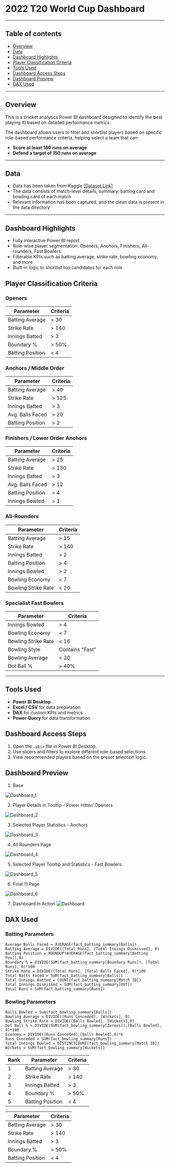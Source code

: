 
#  2022 T20 World Cup Dashboard

---
## Table of contents 
- [Overview](#overview)
- [Data](#data)
- [Dashboard Highlights](#dashboard-highlights)
- [Player Classification Criteria](#player-classification-criteria)
- [Tools Used](#tools-used)
- [Dashboard Access Steps](#dashboard-access-steps)
- [Dashboard Preview](#dashboard-preview)
- [DAX Used](#dax-used)
---

##  Overview

This is a cricket analytics Power BI dashboard designed to identify the best playing XI based on detailed performance metrics. 

The dashboard allows users to filter and shortlist players based on specific role-based performance criteria, helping select a team that can:
- **Score at least 180 runs on average**
- **Defend a target of 150 runs on average**

---
## Data

- Data has been taken from Kaggle [[Dataset Link]](https://www.kaggle.com/datasets/rajsengo/icc-mens-t20-world-cup)
- The data consists of match-level details, summary, batting card and bowling card of each match
- Relevant information has been captured, and the clean data is present in the data directory

---
##  Dashboard Highlights

- Fully interactive Power BI report
- Role-wise player segmentation: Openers, Anchors, Finishers, All-rounders, Fast Bowlers
- Filterable KPIs such as batting average, strike rate, bowling economy, and more
- Built-in logic to shortlist top candidates for each role

##  Player Classification Criteria

###  Openers
| Parameter         | Criteria |
| --- | --- |
| Batting Average   | > 30     |
| Strike Rate       | > 140    |
| Innings Batted    | > 3      |
| Boundary %        | > 50%    |
| Batting Position  | < 4      |

###  Anchors / Middle Order
| Parameter         | Criteria |
| --- | --- |
| Batting Average   | > 40     |
| Strike Rate       | > 125    |
| Innings Batted    | > 3      |
| Avg. Balls Faced  | > 20     |
| Batting Position  | > 2      |

###  Finishers / Lower Order Anchors
| Parameter         | Criteria |
| --- | --- |
| Batting Average   | > 25     |
| Strike Rate       | > 130    |
| Innings Batted    | > 3      |
| Avg. Balls Faced  | > 12     |
| Batting Position  | > 4      |
| Innings Bowled    | > 1      |

###  All-Rounders
| Parameter           | Criteria |
| --- | --- |
| Batting Average     | > 15     |
| Strike Rate         | > 140    |
| Innings Batted      | > 2      |
| Batting Position    | > 4      |
| Innings Bowled      | > 2      |
| Bowling Economy     | < 7      |
| Bowling Strike Rate | < 20     |

###  Specialist Fast Bowlers
| Parameter           | Criteria        |
| --- | --- |
| Innings Bowled      | > 4             |
| Bowling Economy     | < 7             |
| Bowling Strike Rate | < 16            |
| Bowling Style       | Contains "Fast" |
| Bowling Average     | < 20            |
| Dot Ball %          | > 40%           |

---

##  Tools Used

- **Power BI Desktop**
- **Excel / CSV** for data preparation
- **DAX** for custom KPIs and metrics
- **Power Query** for data transformation


##  Dashboard Access Steps

1. Open the `.pbix` file in Power BI Desktop.
2. Use slicers and filters to explore different role-based selections.
3. View recommended players based on the preset selection logic.


## Dashboard Preview
1. Base

![Dashboard_1](images/Dashboard_1.png)

2. Player Details in Tooltip - Power Hitter/ Openers

![Dashboard_2](images/Dashboard_2.png)

3. Selected Player Statistics - Anchors

![Dashboard_3](images/Dashboard_3.png)

4. All Rounders Page

![Dashboard_4](images/Dashboard_4.png)

5. Selected Player Tooltip and Statistics - Fast Bowlers

![Dashboard_5](images/Dashboard_5.png)

6. Final 11 Page

![Dashboard_6](images/Dashboard_6.png)

7. Dashboard in Action
![Dashboard](images/Dashboard.gif)

## DAX Used

### Batting Parameters

```
Average Balls Faced = AVERAGE(fact_batting_summary[Balls])
Batting Average = DIVIDE([Total Runs], [Total Innings Dismissed], 0)
Batting Position = ROUNDUP(AVERAGE(fact_batting_summary[Batting Pos]),0)
Boundary % = DIVIDE(SUM(fact_batting_summary[Boundary Runs]), [Total Runs], 0)*100
Strike Rate = DIVIDE([Total Runs], [Total Balls Faced], 0)*100
Total Balls Faced = SUM(fact_batting_summary[Balls])
Total Innings Batted = COUNT(fact_batting_summary[Match ID])
Total Innings Dismissed = SUM(fact_batting_summary[OUT])
Total Runs = SUM(fact_batting_summary[Runs])
```

### Bowling Parameters

```
Balls Bowled = Sum(fact_bowling_summary[Balls])
Bowling Average = DIVIDE([Runs Conceded], [Wickets], 0)
Bowling Strike Rate = DIVIDE([Balls Bowled], [Wickets],0)
Dot Ball % = DIVIDE(SUM(fact_bowling_summary[Zeroes]),[Balls Bowled], 0)*100
Economy = DIVIDE([Runs Conceded],[Balls Bowled],0)*6
Runs Conceded = SUM(fact_bowling_summary[Runs])
Total Innings Bowled = DISTINCTCOUNT(fact_bowling_summary[Match ID])
Wickets = SUM(fact_bowling_summary[Wickets])
```

| Rank | Parameter         | Criteria |
|------|----------------------|-----------------|
| 1    | Batting Average      | > 30            |
| 2    | Strike Rate          | > 140           |
| 3    | Innings Batted       | > 3             |
| 4    | Boundary %           | > 50%           |
| 5    | Batting Position     | < 4             |


| Parameter         | Criteria |
| --- | --- |
| Batting Average   | > 30     |
| Strike Rate       | > 140    |
| Innings Batted    | > 3      |
| Boundary %        | > 50%    |
| Batting Position  | < 4      |
